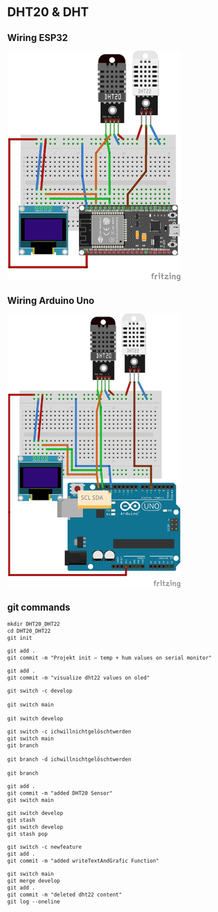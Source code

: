 # DHT20 & DHT

## Wiring ESP32
<img src="https://github.com/git4arduino/dht20_dht22/blob/d0f43849202036c1ab235e00fe2c61d0599a0060/12_dht20unddht22_verdrahtung.jpg" width="400">

## Wiring Arduino Uno
<img src="https://github.com/git4arduino/dht20_dht22/blob/ccd1259c82e9dd6d4621f89cf06d21ee0dc168fb/16_dht20_dht22_arduinouno_verdrahtung.jpg" width="400">


## git commands

```
mkdir DHT20_DHT22	
cd DHT20_DHT22
git init
```

```
git add .
git commit -m "Projekt init – temp + hum values on serial monitor"
```

```
git add .
git commit -m "visualize dht22 values on oled"
```

```
git switch -c develop

git switch main

git switch develop
```

```
git switch -c ichwillnichtgelöschtwerden
git switch main
git branch

git branch -d ichwillnichtgelöschtwerden

git branch
```

```
git add .
git commit -m "added DHT20 Sensor"
git switch main
```

```
git switch develop
git stash
git switch develop
git stash pop
```

```
git switch -c newfeature
git add . 
git commit -m "added writeTextAndGrafic Function"
```

```
git switch main
git merge develop
git add .
git commit -m "deleted dht22 content"
git log --oneline
```


